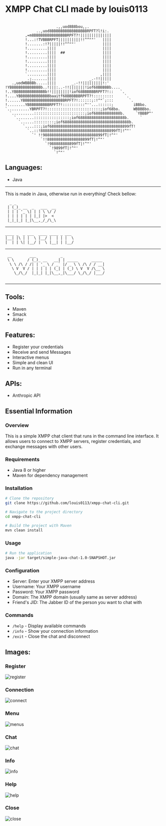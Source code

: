 # XMPP Chat CLI made by louis0113
```

                       .,,uod8B8bou,,.
              ..,uod8BBBBBBBBBBBBBBBBRPFT?l!i:.
         ,=m8BBBBBBBBBBBBBBBRPFT?!||||||||||||||
         !...:!TVBBBRPFT||||||||||!!^^""'   ||||
         !.......:!?|||||!!^^""'            ||||
         !.........||||                     ||||
         !.........||||  ##                 ||||
         !.........||||                     ||||
         !.........||||                     ||||
         !.........||||                     ||||
         !.........||||                     ||||
         `.........||||                    ,||||
          .;.......||||               _.-!!|||||
   .,uodWBBBBb.....||||       _.-!!|||||||||!:'
!YBBBBBBBBBBBBBBb..!|||:..-!!|||||||!iof68BBBBBb....
!..YBBBBBBBBBBBBBBb!!||||||||!iof68BBBBBBRPFT?!::   `.
!....YBBBBBBBBBBBBBBbaaitf68BBBBBBRPFT?!:::::::::     `.
!......YBBBBBBBBBBBBBBBBBBBRPFT?!::::::;:!^"`;:::       `.
!........YBBBBBBBBBBRPFT?!::::::::::^''...::::::;         iBBbo.
`..........YBRPFT?!::::::::::::::::::::::::;iof68bo.      WBBBBbo.
  `..........:::::::::::::::::::::::;iof688888888888b.     `YBBBP^'
    `........::::::::::::::::;iof688888888888888888888b.     `
      `......:::::::::;iof688888888888888888888888888888b.
        `....:::;iof688888888888888888888888888888888899fT!
          `..::!8888888888888888888888888888888899fT|!^"'
            `' !!988888888888888888888888899fT|!^"'
                `!!8888888888888888899fT|!^"'
                  `!988888888899fT|!^"'
                    `!9899fT|!^"'
                      `!^"'

```
## Languages:
- Java

---
This is made in Java, otherwise run in everything!
Check bellow:
```
  _ _                  
 | (_)_ __  _   ___  __
 | | | '_ \| | | \ \/ /
 | | | | | | |_| |>  < 
 |_|_|_| |_|\__,_/_/\_\

```
---

```
____ _  _ ___  ____ ____ _ ___  
|__| |\ | |  \ |__/ |  | | |  \ 
|  | | \| |__/ |  \ |__| | |__/ 
```
---
                                
```
 __        ___           _                   
 \ \      / (_)_ __   __| | _____      _____ 
  \ \ /\ / /| | '_ \ / _` |/ _ \ \ /\ / / __|
   \ V  V / | | | | | (_| | (_) \ V  V /\__ \
    \_/\_/  |_|_| |_|\__,_|\___/ \_/\_/ |___/
   
```                                          
---
## Tools:
- Maven
 - Smack
- Aider

## Features:
- Register your credentials
- Receive and send Messages
- Interactive menus
- Simple and clean UI
- Run in any terminal  

## APIs:
- Anthropic API

## Essential Information

### Overview
This is a simple XMPP chat client that runs in the command line interface. It allows users to connect to XMPP servers, register credentials, and exchange messages with other users.

### Requirements
- Java 8 or higher
- Maven for dependency management

### Installation
```bash
# Clone the repository
git clone https://github.com/louis0113/xmpp-chat-cli.git

# Navigate to the project directory
cd xmpp-chat-cli

# Build the project with Maven
mvn clean install
```

### Usage
```bash
# Run the application
java -jar target/simple-java-chat-1.0-SNAPSHOT.jar
```

### Configuration
- Server: Enter your XMPP server address
- Username: Your XMPP username
- Password: Your XMPP password
- Domain: The XMPP domain (usually same as server address)
- Friend's JID: The Jabber ID of the person you want to chat with

### Commands
- `/help` - Display available commands
- `/info` - Show your connection information
- `/exit` - Close the chat and disconnect

## Images:

### Register

![register](Images/Register.png)

### Connection
 
![connect](Images/Connect.png)

### Menu
  
![menus](Images/Menu.png)

### Chat

![chat](Images/Chat.png)

### Info

![info](Images/Info.png)

### Help

![help](Images/Help.png)

### Close

![close](Images/Close.png)
